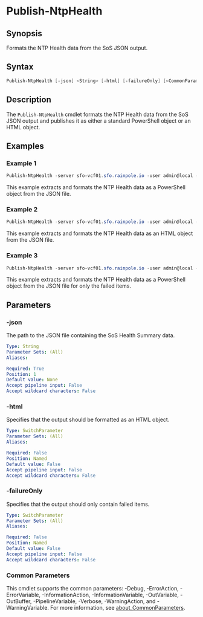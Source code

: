 # Publish-NtpHealth

## Synopsis

Formats the NTP Health data from the SoS JSON output.

## Syntax

```powershell
Publish-NtpHealth [-json] <String> [-html] [-failureOnly] [<CommonParameters>]
```

## Description

The `Publish-NtpHealth` cmdlet formats the NTP Health data from the SoS JSON output and publishes it as either a standard PowerShell object or an HTML object.

## Examples

### Example 1

```powershell
Publish-NtpHealth -server sfo-vcf01.sfo.rainpole.io -user admin@local -pass VMw@re1!VMw@re1!
```

This example extracts and formats the NTP Health data as a PowerShell object from the JSON file.

### Example 2

```powershell
Publish-NtpHealth -server sfo-vcf01.sfo.rainpole.io -user admin@local -pass VMw@re1!VMw@re1! -html
```

This example extracts and formats the NTP Health data as an HTML object from the JSON file.

### Example 3

```powershell
Publish-NtpHealth -server sfo-vcf01.sfo.rainpole.io -user admin@local -pass VMw@re1!VMw@re1! -failureOnly
```

This example extracts and formats the NTP Health data as a PowerShell object from the JSON file for only the failed items.

## Parameters

### -json

The path to the JSON file containing the SoS Health Summary data.

```yaml
Type: String
Parameter Sets: (All)
Aliases:

Required: True
Position: 1
Default value: None
Accept pipeline input: False
Accept wildcard characters: False
```

### -html

Specifies that the output should be formatted as an HTML object.

```yaml
Type: SwitchParameter
Parameter Sets: (All)
Aliases:

Required: False
Position: Named
Default value: False
Accept pipeline input: False
Accept wildcard characters: False
```

### -failureOnly

Specifies that the output should only contain failed items.

```yaml
Type: SwitchParameter
Parameter Sets: (All)
Aliases:

Required: False
Position: Named
Default value: False
Accept pipeline input: False
Accept wildcard characters: False
```

### Common Parameters

This cmdlet supports the common parameters: -Debug, -ErrorAction, -ErrorVariable, -InformationAction, -InformationVariable, -OutVariable, -OutBuffer, -PipelineVariable, -Verbose, -WarningAction, and -WarningVariable. For more information, see [about_CommonParameters](http://go.microsoft.com/fwlink/?LinkID=113216).
